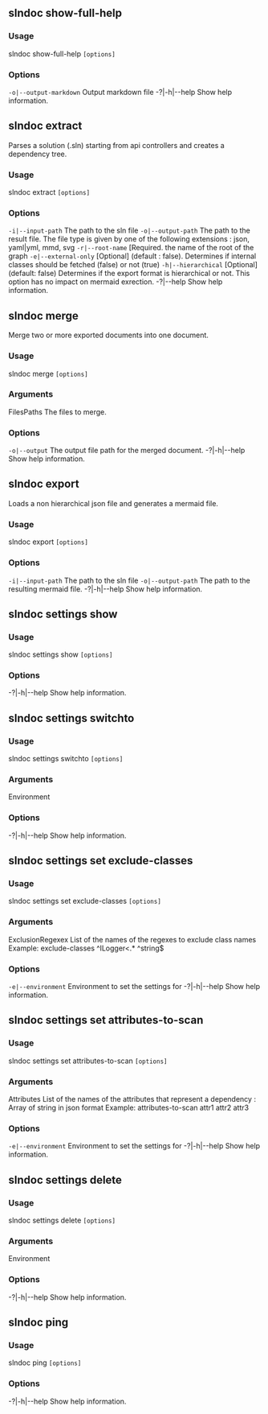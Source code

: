 ## slndoc show-full-help
### Usage
  slndoc show-full-help `[options]`

### Options
 `-o|--output-markdown`  Output markdown file
  -?|-h|--help          Show help information.



## slndoc extract
Parses a solution (.sln) starting from api controllers and creates a dependency tree.

### Usage
  slndoc extract `[options]`

### Options
 `-i|--input-path`     The path to the sln file
 `-o|--output-path`    The path to the result file. The file type is given by one of the following extensions : json,
                      yaml|yml, mmd, svg
 `-r|--root-name`      [Required. the name of the root of the graph
 `-e|--external-only`  [Optional] (default : false). Determines if internal classes should be fetched (false) or not
                      (true)
 `-h|--hierarchical`   [Optional] (default: false) Determines if the export format is hierarchical or not. This option
                      has no impact on mermaid exrection.
  -?|--help           Show help information.



## slndoc merge
Merge two or more exported documents into one document.

### Usage
  slndoc merge `[options]` 	

### Arguments
  FilesPaths    The files to merge.

### Options
 `-o|--output`   The output file path for the merged document.
  -?|-h|--help  Show help information.



## slndoc export
Loads a non hierarchical json file and generates a mermaid file.

### Usage
  slndoc export `[options]`

### Options
 `-i|--input-path`   The path to the sln file
 `-o|--output-path`  The path to the resulting mermaid file.
  -?|-h|--help      Show help information.



## slndoc settings show
### Usage
  slndoc settings show `[options]`

### Options
  -?|-h|--help  Show help information.



## slndoc settings switchto
### Usage
  slndoc settings switchto `[options]` 	

### Arguments
  Environment   

### Options
  -?|-h|--help  Show help information.



## slndoc settings set exclude-classes
### Usage
  slndoc settings set exclude-classes `[options]` 	

### Arguments
  ExclusionRegexex  List of the names of the regexes to exclude class names
                    Example: 	 exclude-classes ^ILogger<.* ^string$

### Options
 `-e|--environment`  Environment to set the settings for
  -?|-h|--help      Show help information.



## slndoc settings set attributes-to-scan
### Usage
  slndoc settings set attributes-to-scan `[options]` 	

### Arguments
  Attributes        List of the names of the attributes that represent a dependency : Array of string in json format
                    Example: 	 attributes-to-scan attr1 attr2 attr3

### Options
 `-e|--environment`  Environment to set the settings for
  -?|-h|--help      Show help information.



## slndoc settings delete
### Usage
  slndoc settings delete `[options]` 	

### Arguments
  Environment   

### Options
  -?|-h|--help  Show help information.



## slndoc ping
### Usage
  slndoc ping `[options]`

### Options
  -?|-h|--help  Show help information.



